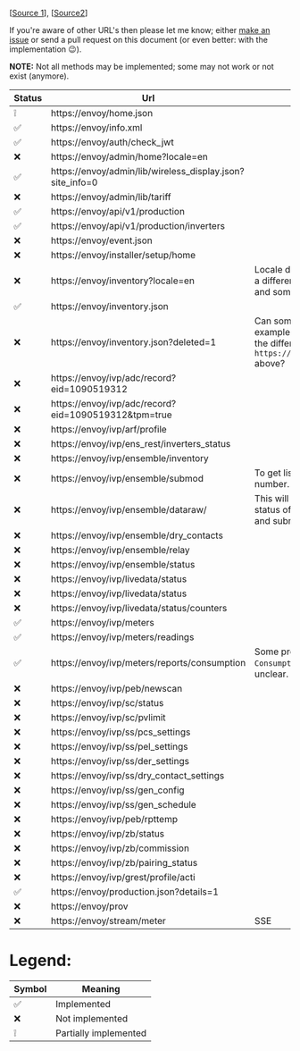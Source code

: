 ﻿[[Source 1](https://gathering.tweakers.net/forum/list_message/67668598#67668598)], [[Source2](Docs/ENVOY-Envoy%20REST%20Interface.pdf)]

If you're aware of other URL's then please let me know; either [make an issue](https://github.com/RobThree/NEnvoy/issues/new?title=New%20Envoy%20url) or send a pull request on this document (or even better: with the implementation :wink:).

**NOTE:** Not all methods may be implemented; some may not work or not exist (anymore).

Status | Url | Note
-|-|-
❕|https://envoy/home.json
✅|https://envoy/info.xml
✅|https://envoy/auth/check_jwt
❌|https://envoy/admin/home?locale=en
✅|https://envoy/admin/lib/wireless_display.json?site_info=0
❌|https://envoy/admin/lib/tariff
✅|https://envoy/api/v1/production
✅|https://envoy/api/v1/production/inverters
❌|https://envoy/event.json
❌|https://envoy/installer/setup/home
❌|https://envoy/inventory?locale=en | Locale doesn't seem to make a difference (tried `de`, `nl`, `it` and some others)
✅|https://envoy/inventory.json
❌|https://envoy/inventory.json?deleted=1 | Can someone provide an example json and point out the difference with `https://envoy/inventory.json` above?
❌|https://envoy/ivp/adc/record?eid=1090519312
❌|https://envoy/ivp/adc/record?eid=1090519312&tpm=true
❌|https://envoy/ivp/arf/profile
❌|https://envoy/ivp/ens_rest/inverters_status
❌|https://envoy/ivp/ensemble/inventory
❌|https://envoy/ivp/ensemble/submod | To get list of all submod serial number.
❌|https://envoy/ivp/ensemble/dataraw/<Serial number of EnChg> | This will provide telemetry status of all units of encharge and submodules.
❌|https://envoy/ivp/ensemble/dry_contacts
❌|https://envoy/ivp/ensemble/relay
❌|https://envoy/ivp/ensemble/status
❌|https://envoy/ivp/livedata/status
❌|https://envoy/ivp/livedata/status
❌|https://envoy/ivp/livedata/status/counters
✅|https://envoy/ivp/meters
✅|https://envoy/ivp/meters/readings
✅|https://envoy/ivp/meters/reports/consumption | Some properties on `ConsumptionValues` are still unclear.
❌|https://envoy/ivp/peb/newscan
❌|https://envoy/ivp/sc/status
❌|https://envoy/ivp/sc/pvlimit
❌|https://envoy/ivp/ss/pcs_settings
❌|https://envoy/ivp/ss/pel_settings
❌|https://envoy/ivp/ss/der_settings
❌|https://envoy/ivp/ss/dry_contact_settings
❌|https://envoy/ivp/ss/gen_config
❌|https://envoy/ivp/ss/gen_schedule
❌|https://envoy/ivp/peb/rpttemp
❌|https://envoy/ivp/zb/status
❌|https://envoy/ivp/zb/commission
❌|https://envoy/ivp/zb/pairing_status
❌|https://envoy/ivp/grest/profile/acti
✅|https://envoy/production.json?details=1
❌|https://envoy/prov
❌|https://envoy/stream/meter | SSE

# Legend:

Symbol | Meaning
-|-
✅|Implemented
❌|Not implemented
❕|Partially implemented